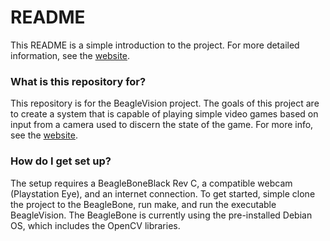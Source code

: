 # README #

This README is a simple introduction to the project.  For more detailed information, see the [website](https://onedrive.live.com/redir?resid=39227574E31A4574!675&authkey=!AOqkbbqrZhCvqdE&ithint=onenote%2c).

### What is this repository for? ###

This repository is for the BeagleVision project.  The goals of this project are to create a system that is capable of playing simple video games based on input from a camera used to discern the state of the game.  For more info, see the [website](https://onedrive.live.com/redir?resid=39227574E31A4574!675&authkey=!AOqkbbqrZhCvqdE&ithint=onenote%2c).


### How do I get set up? ###

The setup requires a BeagleBoneBlack Rev C, a compatible webcam (Playstation Eye), and an internet connection.  To get started, simple clone the project to the BeagleBone, run make, and run the executable BeagleVision.  The BeagleBone is currently using the pre-installed Debian OS, which includes the OpenCV libraries.  